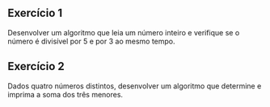 ## Exercício 1
Desenvolver um algoritmo que leia um número inteiro e verifique se o número é divisível por 5 e por 3 ao mesmo tempo.

## Exercício 2
Dados quatro números distintos, desenvolver um algoritmo que determine e imprima a soma dos três menores.